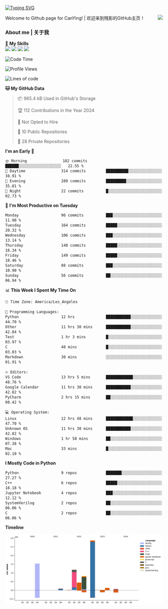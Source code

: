 [![Typing SVG](https://readme-typing-svg.herokuapp.com?size=25&duration=3500&color=00FFFF&vCenter=true&width=250&height=40&lines=Hi+Welcome+%F0%9F%91%8B%F0%9F%8F%BB;I'm+CanYing|残影)](https://git.io/typing-svg)

<a href="#">
  <img align="right" src="https://github-readme-stats.vercel.app/api?username=CanYing0913&count_private=true&rank_icon=github&show_icons=true&bg_color=15,f2f7fd,E0EAFC&" />
</a>

Welcome to Github page for CanYing! | 欢迎来到残影的GitHub主页！

### About me | 关于我

🌟 **My Skills**  
![](https://img.shields.io/badge/-C-A8B9CC?style=flat-square&logo=C&logoColor=fff)
![](https://img.shields.io/badge/-C++-00599C?style=flat-square&logo=Cpp&logoColor=fff)
![](https://img.shields.io/badge/-Python-3776AB?style=flat-square&logo=Python&logoColor=fff)
![](https://img.shields.io/badge/-Linux-000000?style=flat-square&logo=Linux&logoColor=fff)

<!--START_SECTION:waka-->
![Code Time](http://img.shields.io/badge/Code%20Time-76%20hrs%204%20mins-blue)

![Profile Views](http://img.shields.io/badge/Profile%20Views-24-blue)

![Lines of code](https://img.shields.io/badge/From%20Hello%20World%20I%27ve%20Written-7.1%20million%20lines%20of%20code-blue)

**🐱 My GitHub Data** 

> 📦 965.4 kB Used in GitHub's Storage 
 > 
> 🏆 112 Contributions in the Year 2024
 > 
> 🚫 Not Opted to Hire
 > 
> 📜 10 Public Repositories 
 > 
> 🔑 28 Private Repositories 
 > 
**I'm an Early 🐤** 

```text
🌞 Morning                182 commits         ██████░░░░░░░░░░░░░░░░░░░   22.55 % 
🌆 Daytime                314 commits         ██████████░░░░░░░░░░░░░░░   38.91 % 
🌃 Evening                289 commits         █████████░░░░░░░░░░░░░░░░   35.81 % 
🌙 Night                  22 commits          █░░░░░░░░░░░░░░░░░░░░░░░░   02.73 % 
```
📅 **I'm Most Productive on Tuesday** 

```text
Monday                   96 commits          ███░░░░░░░░░░░░░░░░░░░░░░   11.90 % 
Tuesday                  164 commits         █████░░░░░░░░░░░░░░░░░░░░   20.32 % 
Wednesday                106 commits         ███░░░░░░░░░░░░░░░░░░░░░░   13.14 % 
Thursday                 148 commits         █████░░░░░░░░░░░░░░░░░░░░   18.34 % 
Friday                   149 commits         █████░░░░░░░░░░░░░░░░░░░░   18.46 % 
Saturday                 88 commits          ███░░░░░░░░░░░░░░░░░░░░░░   10.90 % 
Sunday                   56 commits          ██░░░░░░░░░░░░░░░░░░░░░░░   06.94 % 
```


📊 **This Week I Spent My Time On** 

```text
🕑︎ Time Zone: America/Los_Angeles

💬 Programming Languages: 
Python                   12 hrs              ███████████░░░░░░░░░░░░░░   44.70 % 
Other                    11 hrs 30 mins      ███████████░░░░░░░░░░░░░░   42.84 % 
Text                     1 hr 3 mins         █░░░░░░░░░░░░░░░░░░░░░░░░   03.97 % 
C                        48 mins             █░░░░░░░░░░░░░░░░░░░░░░░░   03.03 % 
Markdown                 30 mins             ░░░░░░░░░░░░░░░░░░░░░░░░░   01.91 % 

🔥 Editors: 
VS Code                  13 hrs 5 mins       ████████████░░░░░░░░░░░░░   48.76 % 
Google Calendar          11 hrs 30 mins      ███████████░░░░░░░░░░░░░░   42.82 % 
PyCharm                  2 hrs 15 mins       ██░░░░░░░░░░░░░░░░░░░░░░░   08.42 % 

💻 Operating System: 
Linux                    12 hrs 48 mins      ████████████░░░░░░░░░░░░░   47.70 % 
Unknown OS               11 hrs 30 mins      ███████████░░░░░░░░░░░░░░   42.82 % 
Windows                  1 hr 58 mins        ██░░░░░░░░░░░░░░░░░░░░░░░   07.38 % 
Mac                      33 mins             █░░░░░░░░░░░░░░░░░░░░░░░░   02.10 % 
```

**I Mostly Code in Python** 

```text
Python                   9 repos             ███████░░░░░░░░░░░░░░░░░░   27.27 % 
C++                      6 repos             █████░░░░░░░░░░░░░░░░░░░░   18.18 % 
Jupyter Notebook         4 repos             ███░░░░░░░░░░░░░░░░░░░░░░   12.12 % 
SystemVerilog            2 repos             ██░░░░░░░░░░░░░░░░░░░░░░░   06.06 % 
C                        2 repos             ██░░░░░░░░░░░░░░░░░░░░░░░   06.06 % 
```



**Timeline**

![Lines of Code chart](https://raw.githubusercontent.com/CanYing0913/CanYing0913/master/assets/bar_graph.png)


<!--END_SECTION:waka-->
